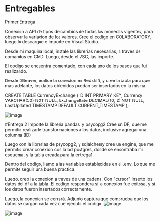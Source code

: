 # Entregables

Primer Entrega

Conexion a API de tipos de cambios de todas las monedas vigentes, para observar la variacion de los valores.
Cree el codigo en COLABORATORY, luego lo descargue e importe en Visual Studio.

Desde mi maquina local, instale las librerias necesarias, a traves de comandos en CMD. 
Luego, desde el VSC, las importe.

El codigo se encuentra comentado, con cada uno de los pasos que fui realizando.

Desde DBeaver, realice la conexion en Redshift, y cree la tabla para que mas adelante, los datos obtenidos puedan ser insertados en la misma.

CREATE TABLE CurrencyExchange (
    ID INT PRIMARY KEY,
    Currency VARCHAR(50) NOT NULL,
    ExchangeRate DECIMAL(10, 2) NOT NULL,
    LastUpdated TIMESTAMP DEFAULT CURRENT_TIMESTAMP
);

![image](https://github.com/DanisaAltamirano/entregables/assets/149590620/6a442463-03a3-4cb5-989c-ef8e465bde9b)

#Entrega 2
Importe la libreria pandas, y psycopg2
Cree un DF, que me permitio realizarle transformaciones a los datos, inclusive agregar una columna (ID)

Luego con la librerias de psycopg2, y sqlalchemy cree un engine, que me permitio crear conexion con la bd postgres, donde se encontraba mi esquema, y la tabla creada para la entrega1.

Dentro del codigo, llamo a las variables establecidas en el .env. Lo que me permite seguir una buena practica.

Luego, creo la conexion a traves de una cadena. 
Con "cursor" inserto los datos del df a la tabla. El codigo respondera si la conexion fue exitosa, y si los datos fueron insertados correctamente.

Luego, la conexion se cerrará.
Adjunto captura que comprueba que los datos se cargan cada vez que ejecuto el codigo. 
![image](https://github.com/DanisaAltamirano/Entregables/assets/149590620/1a8fa50e-faa4-4a2e-8e02-c6832878caf3)

![image](https://github.com/DanisaAltamirano/Entregables/assets/149590620/3b72dcaa-51f1-4451-b754-cb119895d17d)

